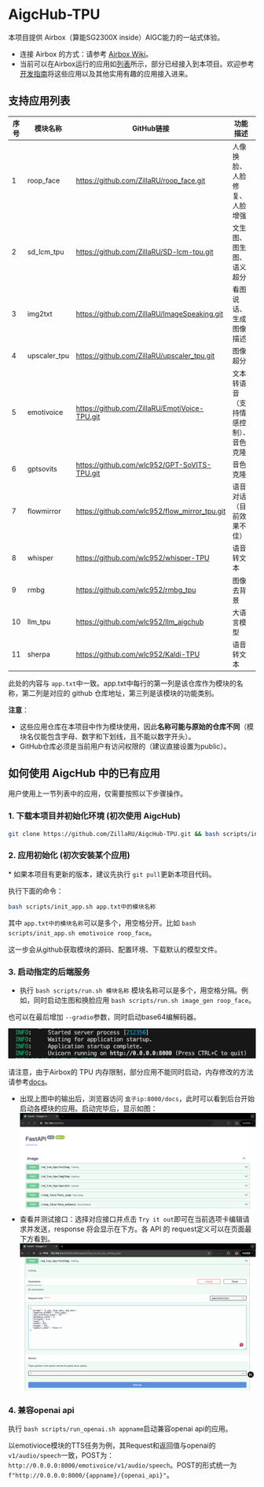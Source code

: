 # AigcHub-TPU

本项目提供 Airbox（算能SG2300X inside）AIGC能力的一站式体验。

- 连接 Airbox 的方式：请参考 [Airbox Wiki](https://gitee.com/zilla0717/AirboxWiki)。
- 当前可以在Airbox运行的应用如[列表](https://gitee.com/zilla0717/AirboxWiki/blob/master/README.md)所示，部分已经接入到本项目。欢迎参考[开发指南](docs/developer_tutorial.md)将这些应用以及其他实用有趣的应用接入进来。

## 支持应用列表

| 序号 | 模块名称     | GitHub链接                                    | 功能描述                             | 内存占用 |
| ---- | ------------ | --------------------------------------------- | ------------------------------------ | -------- |
| 1    | roop_face    | https://github.com/ZillaRU/roop_face.git      | 人像换脸、人脸修复、人脸增强         |          |
| 2    | sd_lcm_tpu   | https://github.com/ZillaRU/SD-lcm-tpu.git     | 文生图、图生图、语义超分             |          |
| 3    | img2txt      | https://github.com/ZillaRU/ImageSpeaking.git  | 看图说话、生成图像描述               |          |
| 4    | upscaler_tpu | https://github.com/ZillaRU/upscaler_tpu.git   | 图像超分                             |          |
| 5    | emotivoice   | https://github.com/ZillaRU/EmotiVoice-TPU.git | 文本转语音（支持情感控制）、音色克隆 |          |
| 6    | gptsovits    | https://github.com/wlc952/GPT-SoVITS-TPU.git  | 音色克隆                             | 2203 MB  |
| 7    | flowmirror   | https://github.com/wlc952/flow_mirror_tpu.git | 语音对话（目前效果不佳）             | 4375 MB  |
| 8    | whisper      | https://github.com/wlc952/whisper-TPU         | 语音转文本                           | 844 MB   |
| 9    | rmbg         | https://github.com/wlc952/rmbg_tpu            | 图像去背景                           | 256 MB   |
| 10   | llm_tpu      | https://github.com/wlc952/llm_aigchub         | 大语言模型                           |          |
| 11   | sherpa       | https://github.com/wlc952/Kaldi-TPU           | 语音转文本                           |          |


此处的内容与 `app.txt`中一致。app.txt中每行的第一列是该仓库作为模块的名称，第二列是对应的 github 仓库地址，第三列是该模块的功能类别。

**注意**：

- 这些应用仓库在本项目中作为模块使用，因此**名称可能与原始的仓库不同**（模块名仅能包含字母、数字和下划线，且不能以数字开头）。
- GitHub仓库必须是当前用户有访问权限的（建议直接设置为public）。

## 如何使用 AigcHub 中的已有应用

用户使用上一节列表中的应用，仅需要按照以下步骤操作。

### 1. 下载本项目并初始化环境 (初次使用 AigcHub)

```sh
git clone https://github.com/ZillaRU/AigcHub-TPU.git && bash scripts/init_env.sh
```

### 2. 应用初始化 (初次安装某个应用)

\* 如果本项目有更新的版本，建议先执行 `git pull`更新本项目代码。

执行下面的命令：

```sh
bash scripts/init_app.sh app.txt中的模块名称
```

其中 `app.txt中的模块名称`可以是多个，用空格分开。比如 `bash scripts/init_app.sh emotivoice roop_face`。

这一步会从github获取模块的源码、配置环境、下载默认的模型文件。

### 3. 启动指定的后端服务

- 执行 `bash scripts/run.sh 模块名称`
  模块名称可以是多个，用空格分隔。例如，同时启动生图和换脸应用 `bash scripts/run.sh image_gen roop_face`。

也可以在最后增加 `--gradio`参数，同时启动base64编解码器。

![执行run.sh后，后台输出如下信息](docs/assets/readme_run.png)

请注意，由于Airbox的 TPU 内存限制，部分应用不能同时启动，内存修改的方法请参考[docs](https://docs.radxa.com/sophon/airbox/local-ai-deploy/ai-tools/memory_allocate)。

- 出现上图中的输出后，浏览器访问 `盒子ip:8000/docs`，此时可以看到后台开始启动各模块的应用。启动完毕后，显示如图：
  ![启动完毕后 API doc](docs/assets/readme_load_done.png)
- 查看并测试接口：选择对应接口并点击 `Try it out`即可在当前选项卡编辑请求并发送，response 将会显示在下方。各 API 的 request定义可以在页面最下方看到。
  ![测试接口](docs/assets/readme_test_api.png)

### 4. 兼容openai api

执行 `bash scripts/run_openai.sh appname`启动兼容openai api的应用。

以emotivioce模块的TTS任务为例，其Request和返回值与openai的 `v1/audio/speech`一致，POST为：`http://0.0.0.0:8000/emotivoice/v1/audio/speech`。POST的形式统一为 `f"http://0.0.0.0:8000/{appname}/{openai_api}"`。
